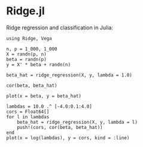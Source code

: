 Ridge.jl
========

Ridge regression and classification in Julia:

	using Ridge, Vega

	n, p = 1_000, 1_000
	X = randn(p, n)
	beta = randn(p)
	y = X' * beta + randn(n)

	beta_hat = ridge_regression(X, y, lambda = 1.0)

	cor(beta, beta_hat)

	plot(x = beta, y = beta_hat)

	lambdas = 10.0 .^ [-4.0:0.1:4.0]
	cors = Float64[]
	for l in lambdas
		beta_hat = ridge_regression(X, y, lambda = l)
		push!(cors, cor(beta, beta_hat))
	end
	plot(x = log(lambdas), y = cors, kind = :line)
